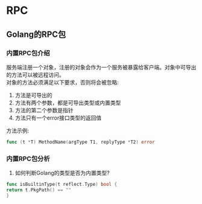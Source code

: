 # RPC

## Golang的RPC包

### 内置RPC包介绍

服务端注册一个对象，注册的对象会作为一个服务被暴露给客户端。对象中可导出的方法可以被远程访问。  
对象的方法必须满足以下要求，否则将会被忽略:

1) 方法是可导出的
2) 方法有两个参数，都是可导出类型或内置类型
3) 方法的第二个参数是指针
4) 方法只有一个error接口类型的返回值

方法示例:

```go
func (t *T) MethodName(argType T1, replyType *T2) error
```

### 内置RPC包分析

1) 如何判断Golang的类型是否为内置类型?

```go
func isBuiltinType(t reflect.Type) bool {
return t.PkgPath() == ""
}
```
